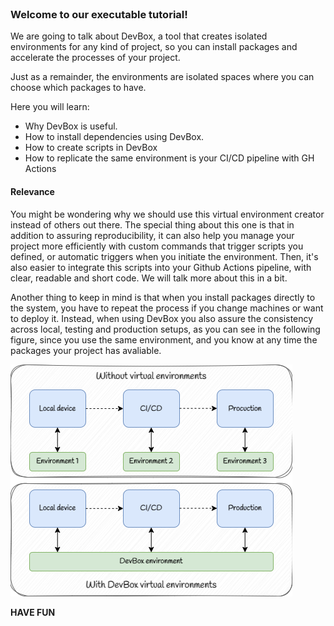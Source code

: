 
<br>

### Welcome to our executable tutorial!

We are going to talk about DevBox, a tool that creates isolated environments for any kind of project, so you can install packages and accelerate the processes of your project.

Just as a remainder, the environments are isolated spaces where you can choose which packages to have. 

Here you will learn:
- Why DevBox is useful.
- How to install dependencies using DevBox.
- How to create scripts in DevBox
- How to replicate the same environment is your CI/CD pipeline with GH Actions


#### Relevance

You might be wondering why we should use this virtual environment creator instead of others out there. The special thing about this one is that in addition to assuring reproducibility, it can also help you manage your project more efficiently with custom commands that trigger scripts you defined, or automatic triggers when you initiate the environment. Then, it's also easier to integrate this scripts into your Github Actions pipeline, with clear, readable and short code. We will talk more about this in a bit. 

Another thing to keep in mind is that when you install packages directly to the system, you have to repeat the process if you change machines or want to deploy it. Instead, when using DevBox you also assure the consistency across local, testing and production setups, as you can see in the following figure, since you use the same environment, and you know at any time the packages your project has avaliable.

<img src="./Drawing_tutorial.png" width="451" height="371">

**HAVE FUN**
